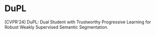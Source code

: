 # DuPL
[CVPR'24] DuPL: Dual Student with Trustworthy Progressive Learning for Robust Weakly Supervised Semantic Segmentation.
